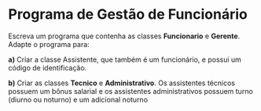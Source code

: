 # Programa de Gestão de Funcionário

Escreva um programa que contenha as classes **Funcionario** e **Gerente**. Adapte o programa para:

**a)** Criar a classe Assistente, que também é um funcionário, e possui um código de identificação.

**b)** Criar as classes **Tecnico** e **Administrativo**. Os assistentes técnicos possuem um bônus salarial e
os assistentes administrativos possuem turno (diurno ou noturno) e um adicional noturno